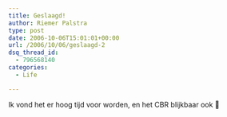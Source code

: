 ```yaml
---
title: Geslaagd!
author: Riemer Palstra
type: post
date: 2006-10-06T15:01:01+00:00
url: /2006/10/06/geslaagd-2
dsq_thread_id:
  - 796568140
categories:
  - Life

---
```

Ik vond het er hoog tijd voor worden, en het CBR blijkbaar ook 🙂